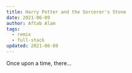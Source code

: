 ```yaml
---
title: Harry Potter and the Sorcerer's Stone
date: 2021-06-09
author: Aftab Alam
tags:
  - remix
  - full-stack
updated: 2021-06-09
---
```


Once upon a time, there...
